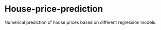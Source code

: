 # House-price-prediction
Numerical prediction of house prices based on different regression models.

